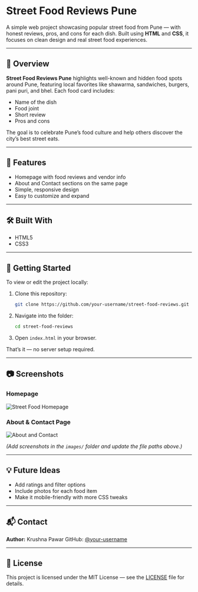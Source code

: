 # Street Food Reviews Pune

A simple web project showcasing popular street food from Pune — with honest reviews, pros, and cons for each dish.
Built using **HTML** and **CSS**, it focuses on clean design and real street food experiences.

---

## 🍴 Overview

**Street Food Reviews Pune** highlights well-known and hidden food spots around Pune, featuring local favorites like shawarma, sandwiches, burgers, pani puri, and bhel.
Each food card includes:

* Name of the dish
* Food joint
* Short review
* Pros and cons

The goal is to celebrate Pune’s food culture and help others discover the city’s best street eats.

---

## 🧩 Features

* Homepage with food reviews and vendor info
* About and Contact sections on the same page
* Simple, responsive design
* Easy to customize and expand

---

## 🛠️ Built With

* HTML5
* CSS3

---

## 🚀 Getting Started

To view or edit the project locally:

1. Clone this repository:

   ```bash
   git clone https://github.com/your-username/street-food-reviews.git
   ```

2. Navigate into the folder:

   ```bash
   cd street-food-reviews
   ```

3. Open `index.html` in your browser.

That’s it — no server setup required.

---

## 📷 Screenshots

### Homepage

![Street Food Homepage](images/screenshot-home.png)

### About & Contact Page

![About and Contact](images/screenshot-about-contact.png)

*(Add screenshots in the `images/` folder and update the file paths above.)*

---

## 💡 Future Ideas

* Add ratings and filter options
* Include photos for each food item
* Make it mobile-friendly with more CSS tweaks

---

## 📬 Contact

**Author:** Krushna Pawar
GitHub: [@your-username](https://github.com/your-username)

---

## 🧾 License

This project is licensed under the MIT License — see the [LICENSE](LICENSE) file for details.
